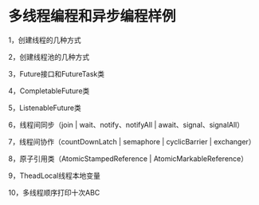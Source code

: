 # 多线程编程和异步编程样例

1，创建线程的几种方式

2，创建线程池的几种方式

3，Future接口和FutureTask类

4，CompletableFuture类

5，ListenableFuture类

6，线程间同步（join | wait、notify、notifyAll | await、signal、signalAll）

7，线程间协作（countDownLatch | semaphore | cyclicBarrier | exchanger）

8，原子引用类（AtomicStampedReference | AtomicMarkableReference）

9，TheadLocal线程本地变量

10，多线程顺序打印十次ABC

